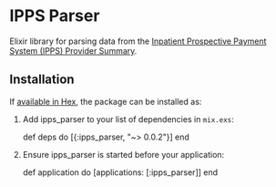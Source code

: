 # IPPS Parser

Elixir library for parsing data from the [Inpatient Prospective Payment System (IPPS) Provider Summary](https://data.cms.gov/Medicare/Inpatient-Prospective-Payment-System-IPPS-Provider/97k6-zzx3).

## Installation

If [available in Hex](https://hex.pm/docs/publish), the package can be installed as:

  1. Add ipps_parser to your list of dependencies in `mix.exs`:

        def deps do
          [{:ipps_parser, "~> 0.0.2"}]
        end

  2. Ensure ipps_parser is started before your application:

        def application do
          [applications: [:ipps_parser]]
        end

